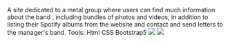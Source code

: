 A site dedicated to a metal group where users can find much information about the band , including bundles of photos and videos, in addition to listing their Spotify albums from the website and contact and send letters to the manager's band.
Tools: Html CSS Bootstrap5 
<img src="https://github.com/yemery/FirstWebsite/blob/master/images/screencapture-file-C-Users-meryem-Documents-Dev-PROJECTS-WebsiteSlayer-v2-index-html-2022-10-21-00_27_04.png"/>
<img src="https://github.com/yemery/FirstWebsite/blob/master/images/screencapture-file-C-Users-meryem-Documents-Dev-PROJECTS-WebsiteSlayer-v2-index-html-2022-10-21-00_28_00.png"/>

